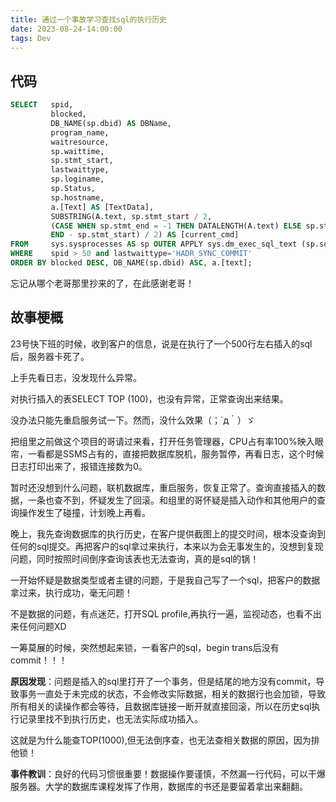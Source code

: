 ```yaml
---
title: 通过一个事故学习查找sql的执行历史
date: 2023-08-24-14:00:00
tags: Dev
---
```


## 代码

```sql
SELECT   spid,
         blocked,
         DB_NAME(sp.dbid) AS DBName,
         program_name,
         waitresource,
         sp.waittime,
         sp.stmt_start,
         lastwaittype,
         sp.loginame,
         sp.Status,
         sp.hostname,
         a.[Text] AS [TextData],
         SUBSTRING(A.text, sp.stmt_start / 2,
         (CASE WHEN sp.stmt_end = -1 THEN DATALENGTH(A.text) ELSE sp.stmt_end
         END - sp.stmt_start) / 2) AS [current_cmd]
FROM     sys.sysprocesses AS sp OUTER APPLY sys.dm_exec_sql_text (sp.sql_handle) AS A
WHERE    spid > 50 and lastwaittype='HADR_SYNC_COMMIT'            
ORDER BY blocked DESC, DB_NAME(sp.dbid) ASC, a.[text];
```
忘记从哪个老哥那里抄来的了，在此感谢老哥！

## 故事梗概

23号快下班的时候，收到客户的信息，说是在执行了一个500行左右插入的sql后，服务器卡死了。

上手先看日志，没发现什么异常。

对执行插入的表SELECT TOP (100)，也没有异常，正常查询出来结果。

没办法只能先重启服务试一下。然而，没什么效果（；´д｀）ゞ

把组里之前做这个项目的哥请过来看，打开任务管理器，CPU占有率100%映入眼帘，一看都是SSMS占有的，直接把数据库脱机，服务暂停，再看日志，这个时候日志打印出来了，报错连接数为0。

暂时还没想到什么问题，联机数据库，重启服务，恢复正常了。查询直接插入的数据，一条也查不到，怀疑发生了回滚。和组里的哥怀疑是插入动作和其他用户的查询操作发生了碰撞，计划晚上再看。

晚上，我先查询数据库的执行历史，在客户提供截图上的提交时间，根本没查询到任何的sql提交。再把客户的sql拿过来执行，本来以为会无事发生的，没想到复现问题，同时按照时间倒序查询该表也无法查询，真的是sql的锅！

一开始怀疑是数据类型或者主键的问题，于是我自己写了一个sql，把客户的数据拿过来，执行成功，毫无问题！

不是数据的问题，有点迷茫，打开SQL profile,再执行一遍，监视动态，也看不出来任何问题XD

一筹莫展的时候，突然想起来锁，一看客户的sql，begin trans后没有commit！！！

**原因发现**：问题是插入的sql里打开了一个事务，但是结尾的地方没有commit，导致事务一直处于未完成的状态，不会修改实际数据，相关的数据行也会加锁，导致所有相关的读操作都会等待，且数据库链接一断开就直接回滚，所以在历史sql执行记录里找不到执行历史，也无法实际成功插入。

这就是为什么能查TOP(1000),但无法倒序查，也无法查相关数据的原因，因为排他锁！

**事件教训**：良好的代码习惯很重要！数据操作要谨慎，不然漏一行代码，可以干爆服务器。大学的数据库课程发挥了作用，数据库的书还是要留着拿出来翻翻。